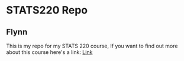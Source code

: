 # STATS220 Repo
## Flynn
This is my repo for my STATS 220 course,
If you want to find out more about this course here's a link: [Link](https://courseoutline.auckland.ac.nz/dco/course/STATS/220/1213)
